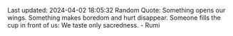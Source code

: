 Last updated: 2024-04-02 18:05:32
Random Quote: Something opens our wings. Something makes boredom and hurt disappear. Someone fills the cup in front of us: We taste only sacredness. - Rumi